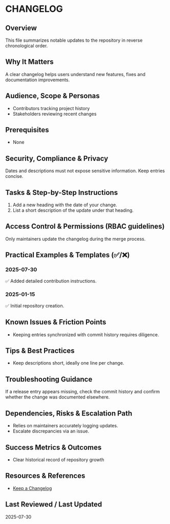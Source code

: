 # CHANGELOG

## Overview

This file summarizes notable updates to the repository in reverse
chronological order.

## Why It Matters

A clear changelog helps users understand new features, fixes and documentation
improvements.

## Audience, Scope & Personas

- Contributors tracking project history
- Stakeholders reviewing recent changes

## Prerequisites

- None

## Security, Compliance & Privacy

Dates and descriptions must not expose sensitive information. Keep entries
concise.

## Tasks & Step-by-Step Instructions

1. Add a new heading with the date of your change.
2. List a short description of the update under that heading.

## Access Control & Permissions (RBAC guidelines)

Only maintainers update the changelog during the merge process.

## Practical Examples & Templates (✅/❌)

### 2025-07-30

✅ Added detailed contribution instructions.

### 2025-01-15

✅ Initial repository creation.

## Known Issues & Friction Points

- Keeping entries synchronized with commit history requires diligence.

## Tips & Best Practices

- Keep descriptions short, ideally one line per change.

## Troubleshooting Guidance

If a release entry appears missing, check the commit history and confirm whether
the change was documented elsewhere.

## Dependencies, Risks & Escalation Path

- Relies on maintainers accurately logging updates.
- Escalate discrepancies via an issue.

## Success Metrics & Outcomes

- Clear historical record of repository growth

## Resources & References

- [Keep a Changelog](https://keepachangelog.com/en/1.1.0/)

## Last Reviewed / Last Updated

2025-07-30

